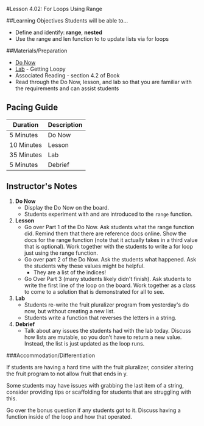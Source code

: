 #Lesson 4.02: For Loops Using Range

##Learning Objectives
Students will be able to... 
* Define and identify: **range**, **nested**
* Use the range and len function to to update lists via for loops

##Materials/Preparation
* [Do Now]
* [Lab] - Getting Loopy
* Associated Reading - section 4.2 of Book
* Read through the Do Now, lesson, and lab so that you are familiar with the requirements and can assist students

## Pacing Guide
| **Duration**   | **Description** |
| ---------- | ----------- |
| 5 Minutes  | Do Now      |
| 10 Minutes | Lesson      |
| 35 Minutes | Lab         |
| 5 Minutes | Debrief     |

## Instructor's Notes

1. **Do Now**
    * Display the Do Now on the board.
    * Students experiment with and are introduced to the `range` function. 
2. **Lesson**
	* Go over Part 1 of the Do Now. Ask students what the range function did. Remind them that there are reference docs online. Show the docs for the range function (note that it actually takes in a third value that is optional). Work together with the students to write a for loop just using the range function. 
	* Go over part 2 of the Do Now. Ask the students what happened. Ask the students why these values might be helpful. 
	    * They are a list of the indices!
	* Go Over Part 3 (many students likely didn't finish). Ask students to write the first line of the loop on the board. Work together as a class to come to a solution that is demonstrated for all to see. 
3. **Lab**
	* Students re-write the fruit pluralizer program from yesterday's do now, but without creating a new list.
	* Students write a function that reverses the letters in a string.
4. **Debrief**
	* Talk about any issues the students had with the lab today. Discuss how lists are mutable, so you don't have to return a new value. Instead, the list is just updated as the loop runs. 

###Accommodation/Differentiation

If students are having a hard time with the fruit pluralizer, consider altering the fruit program to not allow fruit that ends in y.

Some students may have issues with grabbing the last item of a string, consider providing tips or scaffolding for students that are struggling with this. 

Go over the bonus question if any students got to it. Discuss having a function inside of the loop and how that operated. 



[Do Now]: do_now.md
[Lab]: lab.md